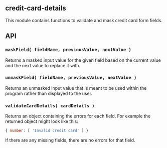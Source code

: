 credit-card-details
-------------------

This module contains functions to validate and mask credit card form fields.

## API

### `maskField( fieldName, previousValue, nextValue )`

Returns a masked input value for the given field based on the current value and the next value to replace it with.

### `unmaskField( fieldName, previousValue, nextValue )`

Returns an unmasked input value that is meant to be used within the program rather than displayed to the user.

### `validateCardDetails( cardDetails )`

Returns an object containing the errors for each field. For example the returned object might look like this:

```js
{ number: [ 'Invalid credit card' ] }
```

If there are any missing fields, there are no errors for that field.
